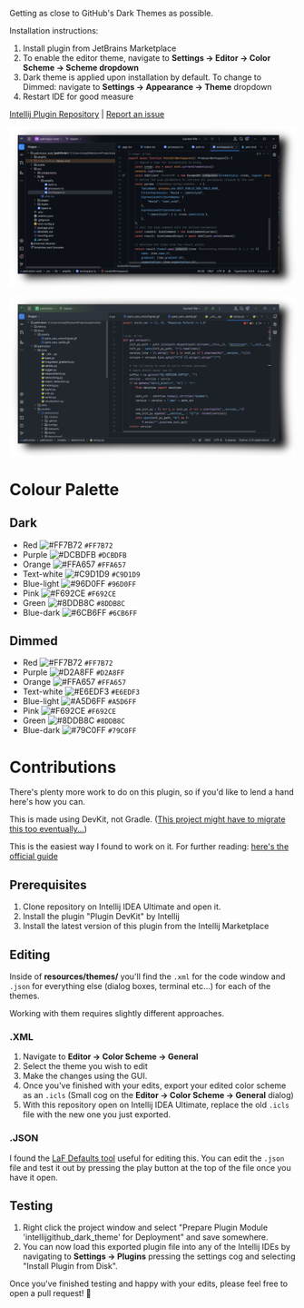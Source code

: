 Getting as close to GitHub's Dark Themes as possible.

Installation instructions:
1. Install plugin from JetBrains Marketplace
2. To enable the editor theme, navigate to **Settings -> Editor -> Color Scheme -> Scheme dropdown**
3. Dark theme is applied upon installation by default. To change to Dimmed: navigate to **Settings -> Appearance -> Theme** dropdown
4. Restart IDE for good measure
 
[Intellij Plugin Repository](https://plugins.jetbrains.com/plugin/19291-github-dark) | [Report an issue](https://github.com/toby-j/Intellij_GitHub_Dark_Theme/issues)  

![Screenshot](screenshots/7-small.png)

![Screenshot](screenshots/8-small.png)
 
# Colour Palette
## Dark
- Red ![#FF7B72](https://placehold.co/15x15/FF7B72/FF7B72.png) `#FF7B72`
- Purple ![#DCBDFB](https://placehold.co/15x15/DCBDFB/DCBDFB.png) `#DCBDFB`
- Orange ![#FFA657](https://placehold.co/15x15/FFA657/FFA657.png) `#FFA657`
- Text-white ![#C9D1D9](https://placehold.co/15x15/C9D1D9/C9D1D9.png) `#C9D1D9`
- Blue-light ![#96D0FF](https://placehold.co/15x15/a5d6ff/a5d6ff.png) `#96D0FF`
- Pink ![#F692CE](https://placehold.co/15x15/F692CE/F692CE.png) `#F692CE`
- Green ![#8DDB8C](https://placehold.co/15x15/8DDB8C/8DDB8C.png) `#8DDB8C`
- Blue-dark ![#6CB6FF](https://placehold.co/15x15/6cb6ff/6cb6ff.png) `#6CB6FF`
## Dimmed
- Red ![#FF7B72](https://placehold.co/15x15/FF7B72/FF7B72.png) `#FF7B72`
- Purple ![#D2A8FF](https://placehold.co/15x15/D2A8FF/D2A8FF.png) `#D2A8FF`
- Orange ![#FFA657](https://placehold.co/15x15/FFA657/FFA657.png) `#FFA657`
- Text-white ![#E6EDF3](https://placehold.co/15x15/E6EDF3/E6EDF3.png) `#E6EDF3`
- Blue-light ![#A5D6FF](https://placehold.co/15x15/A5D6FF/A5D6FF.png) `#A5D6FF`
- Pink ![#F692CE](https://placehold.co/15x15/F692CE/F692CE.png) `#F692CE`
- Green ![#8DDB8C](https://placehold.co/15x15/8DDB8C/8DDB8C.png) `#8DDB8C`
- Blue-dark ![#79C0FF](https://placehold.co/15x15/79C0FF/79C0FF.png) `#79C0FF`

# Contributions

There's plenty more work to do on this plugin, so if you'd like to lend a hand here's how you can.

This is made using DevKit, not Gradle. ([This project might have to migrate this too eventually...](https://plugins.jetbrains.com/docs/intellij/migrating-plugin-devkit-to-gradle.html))

This is the easiest way I found to work on it. For further reading: [here's the official guide](https://plugins.jetbrains.com/docs/intellij/themes-getting-started.html?from=DevkitOpenThemeReference#gradle-based-theme-project)

## Prerequisites 
1. Clone repository on Intellij IDEA Ultimate and open it.
2. Install the plugin "Plugin DevKit" by Intellij
3. Install the latest version of this plugin from the Intellij Marketplace
## Editing
Inside of **resources/themes/** you'll find the `.xml` for the code window and `.json` for everything else (dialog boxes, terminal etc...) for each of the themes.

Working with them requires slightly different approaches.

### .XML
1. Navigate to **Editor -> Color Scheme -> General**
2. Select the theme you wish to edit
3. Make the changes using the GUI.
4. Once you've finished with your edits, export your edited color scheme as an `.icls` (Small cog on the **Editor -> Color Scheme -> General** dialog)
5. With this repository open on Intellij IDEA Ultimate, replace the old `.icls` file with the new one you just exported.

### .JSON
I found the [LaF Defaults tool](https://plugins.jetbrains.com/docs/intellij/internal-ui-laf-defaults.html) useful for editing this.
You can edit the `.json` file and test it out by pressing the play button at the top of the file once you have it open.

## Testing
1. Right click the project window and select "Prepare Plugin Module 'intellijgithub_dark_theme' for Deployment" and save somewhere.
2. You can now load this exported plugin file into any of the Intellij IDEs by navigating to **Settings -> Plugins** pressing the settings cog and selecting "Install Plugin from Disk".

Once you've finished testing and happy with your edits, please feel free to open a pull request! 🚀
